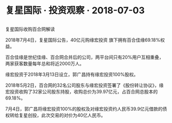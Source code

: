 # 复星国际 · 投资观察 · 2018-07-03
##

复星国际收购百合网解读

2018年7月4日，复星国际公告，40亿元购缘宏投资 旗下拥有百合佳缘69.18%权益。

百合佳缘是世纪佳缘、百合网合并后的公司，两平台间只有20%用户互相重叠，两家获客数量每年总和将近2000万人。

缘宏投资于2018年3月13日设立，郭广昌持有缘宏投资100%股权。

2018年5月2日，百合网的32名公司股东与缘宏投资签署了《股份转让协议》，缘宏投资收购了32家公司股东持股，收购总价为39.97亿元，占百合网总股本的69.18%。

7月4日，郭广昌将缘宏投资100%的股权及对缘宏投资约人民币39.9亿元借款的债权转给复星创投，此次交易的对价为40亿人民币。